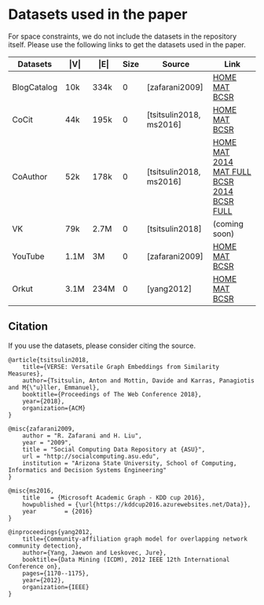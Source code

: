 # Datasets used in the paper

For space constraints, we do not include the datasets in the repository itself. Please use the following links to get the datasets used in the paper.

| Datasets | \|V\|  | \|E\| | Size | Source | Link |
| --- | --- | --- | --- | --- | --- |
| BlogCatalog | 10k | 334k | 0 | [zafarani2009] | [HOME](http://socialcomputing.asu.edu/datasets/BlogCatalog3) [MAT](http://leitang.net/social_dimension.html) [BCSR](http://tsitsul.in/pub/blogcatalog.bcsr) |
| CoCit | 44k | 195k | 0 | [tsitsulin2018, ms2016] | [HOME](http://aka.ms/academicgraph) [MAT](http://tsitsul.in/pub/academic_confs.mat) [BCSR](http://tsitsul.in/pub/academic_confs.bcsr) |
| CoAuthor | 52k | 178k | 0 | [tsitsulin2018, ms2016] | [HOME](http://aka.ms/academicgraph) [MAT 2014](http://tsitsul.in/pub/academic_coa_2014.mat) [MAT FULL](http://tsitsul.in/pub/academic_coa_full.mat) [BCSR 2014](http://tsitsul.in/pub/academic_coa_2014.bcsr) [BCSR FULL](http://tsitsul.in/pub/academic_coa_full.bcsr) |
| VK | 79k | 2.7M | 0 | [tsitsulin2018] | (coming soon) |
| YouTube | 1.1M | 3M | 0 | [zafarani2009] | [HOME](http://socialcomputing.asu.edu/datasets/YouTube2) [MAT](http://leitang.net/social_dimension.html) [BCSR](http://tsitsul.in/pub/youtube.bcsr) |
| Orkut | 3.1M | 234M | 0 | [yang2012] | [HOME](http://snap.stanford.edu/data/com-Orkut.html) [MAT](http://tsitsul.in/pub/orkut.mat) [BCSR](http://tsitsul.in/pub/orkut.bcsr) |

## Citation

If you use the datasets, please consider citing the source.

    @article{tsitsulin2018,
        title={VERSE: Versatile Graph Embeddings from Similarity Measures},
        author={Tsitsulin, Anton and Mottin, Davide and Karras, Panagiotis and M{\"u}ller, Emmanuel},
        booktitle={Proceedings of The Web Conference 2018},
        year={2018},
        organization={ACM}
    }

    @misc{zafarani2009,
        author = "R. Zafarani and H. Liu",
        year = "2009",
        title = "Social Computing Data Repository at {ASU}",
        url = "http://socialcomputing.asu.edu",
        institution = "Arizona State University, School of Computing, Informatics and Decision Systems Engineering" 
    }

    @misc{ms2016,
        title 	= {Microsoft Academic Graph - KDD cup 2016},
        howpublished = {\url{https://kddcup2016.azurewebsites.net/Data}},
        year		= {2016}
    }

    @inproceedings{yang2012,
        title={Community-affiliation graph model for overlapping network community detection},
        author={Yang, Jaewon and Leskovec, Jure},
        booktitle={Data Mining (ICDM), 2012 IEEE 12th International Conference on},
        pages={1170--1175},
        year={2012},
        organization={IEEE}
    }